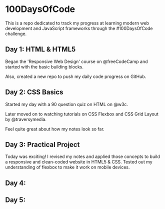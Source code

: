 # 100DaysOfCode

This is a repo dedicated to track my progress at learning modern web development and JavaScript frameworks through the #100DaysOfCode challenge.

## Day 1: HTML & HTML5

Began the 'Responsive Web Design' course on 
@freeCodeCamp
 and started with the basic building blocks. 

Also, created a new repo to push my daily code progress on GitHub.

## Day 2: CSS Basics 

Started my day with a 90 question quiz on HTML on 
@w3c.

Later moved on to watching tutorials on CSS Flexbox and CSS Grid Layout by 
@traversymedia.

Feel quite great about how my notes look so far.

## Day 3: Practical Project

Today was exciting! I revised my notes and applied those concepts to build a responsive and clean-coded website in HTML5 & CSS. Tested out my understanding of flexbox to make it work on mobile devices.

## Day 4: 

## Day 5: 


